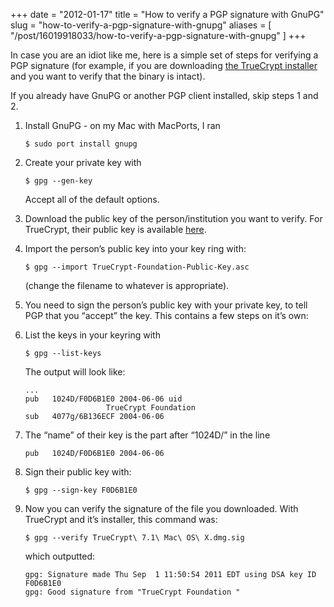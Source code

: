 +++
date = "2012-01-17"
title = "How to verify a PGP signature with GnuPG"
slug = "how-to-verify-a-pgp-signature-with-gnupg"
aliases = [
    "/post/16019918033/how-to-verify-a-pgp-signature-with-gnupg"
]
+++

In case you are an idiot like me, here is a simple set of steps for verifying a PGP signature (for example, if you are downloading [the TrueCrypt installer](http://www.truecrypt.org/downloads) and you want to verify that the binary is intact).

If you already have GnuPG or another PGP client installed, skip steps 1 and 2.

1. Install GnuPG - on my Mac with MacPorts, I ran

    ```
    $ sudo port install gnupg
    ```

2. Create your private key with

    ```
    $ gpg --gen-key
    ```
    
    Accept all of the default options.

3. Download the public key of the person/institution you want to verify. For TrueCrypt, their public key is available [here](http://www.truecrypt.org/downloads2).

4. Import the person’s public key into your key ring with:

    ```
    $ gpg --import TrueCrypt-Foundation-Public-Key.asc
    ```

    (change the filename to whatever is appropriate).

5. You need to sign the person’s public key with your private key, to tell PGP that you “accept” the key. This contains a few steps on it’s own:

  1. List the keys in your keyring with

        ```
        $ gpg --list-keys
        ```

        The output will look like:

        ```
        ... 
        pub   1024D/F0D6B1E0 2004-06-06 uid
                          TrueCrypt Foundation  
        sub   4077g/6B136ECF 2004-06-06 
        ```

  2. The “name” of their key is the part after “1024D/” in the line

        ```
        pub   1024D/F0D6B1E0 2004-06-06
        ```

  3. Sign their public key with:

        ```
        $ gpg --sign-key F0D6B1E0
        ```

6. Now you can verify the signature of the file you downloaded. With TrueCrypt and it’s installer, this command was:

    ```
    $ gpg --verify TrueCrypt\ 7.1\ Mac\ OS\ X.dmg.sig
    ```

    which outputted:

    ```
    gpg: Signature made Thu Sep  1 11:50:54 2011 EDT using DSA key ID F0D6B1E0
    gpg: Good signature from "TrueCrypt Foundation " 
    ```
